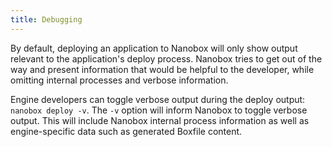 ```yaml
---
title: Debugging
---
```


By default, deploying an application to Nanobox will only show output relevant to the application's deploy process. Nanobox tries to get out of the way and present information that would be helpful to the developer, while omitting internal processes and verbose information.

Engine developers can toggle verbose output during the deploy output: `nanobox deploy -v`. The `-v` option will inform Nanobox to toggle verbose output. This will include Nanobox internal process information as well as engine-specific data such as generated Boxfile content.
